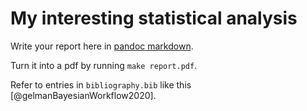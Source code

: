 # My interesting statistical analysis

Write your report here in [pandoc
markdown](https://pandoc.org/MANUAL.html#pandocs-markdown).

Turn it into a pdf by running `make report.pdf`.

Refer to entries in `bibliography.bib` like this [@gelmanBayesianWorkflow2020].




